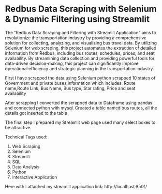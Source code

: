 # Redbus Data Scraping with Selenium & Dynamic Filtering using Streamlit

The "Redbus Data Scraping and Filtering with Streamlit Application" aims to revolutionize the transportation industry
by providing a comprehensive solution for collecting, analyzing, and visualizing bus travel data. By utilizing Selenium 
for web scraping, this project automates the extraction of detailed information from Redbus, 
including bus routes, schedules, prices, and seat availability. By streamlining data collection and providing 
powerful tools for data-driven decision-making, this project can significantly improve operational 
efficiency and strategic planning in the transportation industry.

First I have scrapped the data using Selenium python scrapped 10 states of Government and private buses information 
which includes:
Route name,Route Link, Bus Name, Bus type, Star rating, Price and seat availability

After scrapping I converted the scrapped data to Dataframe using pandas and connected python with mysql.
Created a table named bus routes, all the details got inserted to the table

The final step I prepared my Streamlit web page used many select boxes to be attractive.

Technical Tags used:
1) Web Scraping
2) Selenium
3) Streamlit
4) SQL
5) Data Analysis
6) Python
7) Interactive Application


Here with I attached my streamlit application link:  http://localhost:8501/

